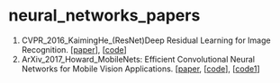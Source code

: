 # neural_networks_papers

1. CVPR_2016_KaimingHe_(ResNet)Deep Residual Learning for Image Recognition. [[paper](https://arxiv.org/pdf/1512.03385.pdf)], [[code](https://github.com/KaimingHe/deep-residual-networks)]
1. ArXiv_2017_Howard_MobileNets: Efficient Convolutional Neural Networks for Mobile Vision Applications. [[paper](https://arxiv.org/pdf/1704.04861.pdf), [[code](https://github.com/tensorflow/models/blob/master/research/slim/nets/mobilenet_v1.md)], [[code1](https://github.com/Zehaos/MobileNet)]
